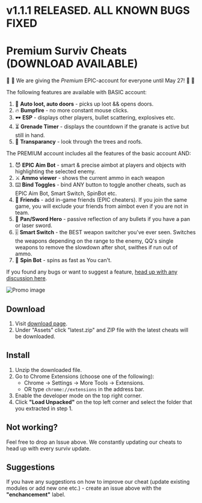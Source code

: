 # v1.1.1 RELEASED. ALL KNOWN BUGS FIXED
# Premium Surviv Cheats (DOWNLOAD AVAILABLE)

🎁 🥺 We are giving the _Premium_ EPIC-account for everyone until May 27! 🥺 🎁

The following features are available with BASIC account:
1. 🔶 __Auto loot, auto doors__ - picks up loot && opens doors.
2. 🔥 __Bumpfire__ - no more constant mouse clicks.
3. 🕶 __ESP__ - displays other players, bullet scattering, explosives etc.
4. ⏳ __Grenade Timer__ - displays the countdown if the granate is active but still in hand.
5. 🧐 __Transparancy__ - look through the trees and roofs.

The PREMIUM account includes all the features of the basic account AND:
1. 😈 __EPIC Aim Bot__ - smart & precise aimbot at players and objects with highlighting the selected enemy.
2. ⚔️ __Ammo viewer__ - shows the current ammo in each weapon
3. ⌨️ __Bind Toggles__ - bind ANY button to toggle another cheats, such as EPIC Aim Bot, Smart Switch, SpinBot etc.
4. 🤝 __Friends__ - add in-game friends (EPIC cheaters). If you join the same game, you will exclude your friends from aimbot even if you are not in team.
5. 🍳 __Pan/Sword Hero__ - passive reflection of any bullets if you have a pan or laser sword.
6. 🎚 __Smart Switch__ - the BEST weapon switcher you've ever seen. Switches the weapons depending on the range to the enemy, QQ's single weapons to remove the slowdown after shot, swithes if run out of ammo.
7. 👾 __Spin Bot__ - spins as fast as You can't.

If you found any bugs or want to suggest a feature, [head up with any discussion here](https://github.com/epic-hacks/epic-hacks-surviv.io/issues). 

![Promo image](img/promo.png)

## Download
1. Visit [download page](https://github.com/epic-hacks/epic-hacks-surviv.io/releases/latest).
2. Under "Assets" click "latest.zip" and ZIP file with the latest cheats will be downloaded.

## Install
1. Unzip the downloaded file.
2. Go to Chrome Extensions (choose one of the following):
   - Chrome -> Settings -> More Tools -> Extensions.
   - OR type ```chrome://extensions``` in the address bar.
3. Enable the developer mode on the top right corner.
4. Click __"Load Unpacked"__ on the top left corner and select the folder that you extracted in step 1.

## Not working?
Feel free to drop an Issue above. We constantly updating our cheats to head up with every surviv update.

## Suggestions
If you have any suggestions on how to improve our cheat (update existing modules or add new one etc.) - create an issue above with the __"enchancement"__ label.
